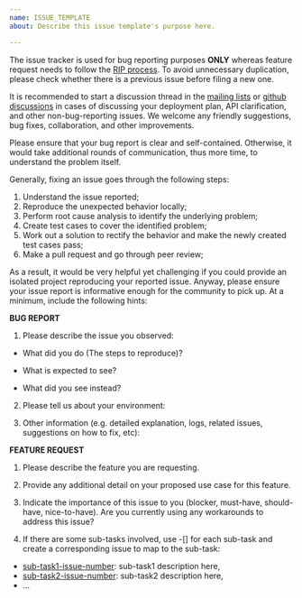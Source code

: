 ```yaml
---
name: ISSUE_TEMPLATE
about: Describe this issue template's purpose here.

---
```


The issue tracker is used for bug reporting purposes **ONLY** whereas feature request needs to follow the [RIP process](https://github.com/apache/rocketmq/wiki/RocketMQ-Improvement-Proposal). To avoid unnecessary duplication, please check whether there is a previous issue before filing a new one.

It is recommended to start a discussion thread in the [mailing lists](http://rocketmq.apache.org/about/contact/) or [github discussions](https://github.com/apache/rocketmq/discussions) in cases of discussing your deployment plan, API clarification, and other non-bug-reporting issues.
We welcome any friendly suggestions, bug fixes, collaboration, and other improvements.

Please ensure that your bug report is clear and self-contained. Otherwise, it would take additional rounds of communication, thus more time, to understand the problem itself.

Generally, fixing an issue goes through the following steps:
1. Understand the issue reported;
1. Reproduce the unexpected behavior locally;
1. Perform root cause analysis to identify the underlying problem;
1. Create test cases to cover the identified problem;
1. Work out a solution to rectify the behavior and make the newly created test cases pass;
1. Make a pull request and go through peer review;

As a result, it would be very helpful yet challenging if you could provide an isolated project reproducing your reported issue. Anyway, please ensure your issue report is informative enough for the community to pick up. At a minimum, include the following hints:

**BUG REPORT**

1. Please describe the issue you observed:

- What did you do (The steps to reproduce)?

- What is expected to see?

- What did you see instead?

2. Please tell us about your environment:

3. Other information (e.g. detailed explanation, logs, related issues, suggestions on how to fix, etc):

**FEATURE REQUEST**

1. Please describe the feature you are requesting.

2. Provide any additional detail on your proposed use case for this feature.

2. Indicate the importance of this issue to you (blocker, must-have, should-have, nice-to-have). Are you currently using any workarounds to address this issue?

4. If there are some sub-tasks involved, use -[] for each sub-task and create a corresponding issue to map to the sub-task:

- [sub-task1-issue-number](example_sub_issue1_link_here): sub-task1 description here, 
- [sub-task2-issue-number](example_sub_issue2_link_here): sub-task2 description here,
- ...

